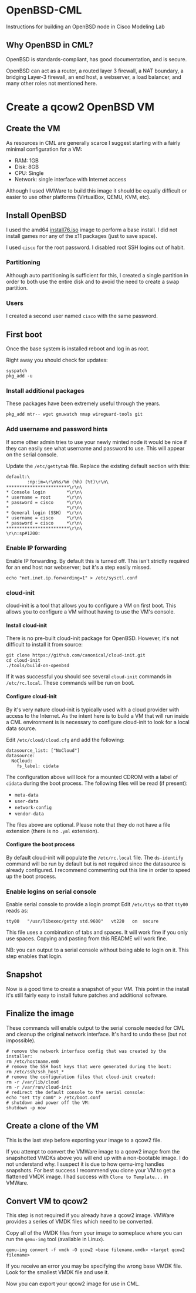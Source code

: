 # OpenBSD-CML
Instructions for building an OpenBSD node in Cisco Modeling Lab

## Why OpenBSD in CML?

OpenBSD is standards-compliant, has good documentation, and is secure.

OpenBSD can act as a router, a routed layer 3 firewall, a NAT boundary, a
bridging Layer-3 firewall, an end host, a webserver, a load balancer, and many
other roles not mentioned here.

# Create a qcow2 OpenBSD VM

## Create the VM
As resources in CML are generally scarce I suggest starting with a fairly
minimal configuration for a VM:

* RAM: 1GB
* Disk: 8GB
* CPU: Single
* Network: single interface with Internet access

Although I used VMWare to build this image it should be equally difficult or
easier to use other platforms (VirtualBox, QEMU, KVM, etc).

## Install OpenBSD

I used the amd64
[install76.iso](https://cdn.openbsd.org/pub/OpenBSD/7.6/amd64/install76.iso)
image to perform a base install.  I did not install games nor any of the x11
packages (just to save space).

I used ```cisco``` for the root password.  I disabled root SSH logins out of
habit.

### Partitioning

Although auto partitioning is sufficient for this, I created a single
partition in order to both use the entire disk and to avoid the need to create
a swap partition.

### Users

I created a second user named ```cisco``` with the same password.

## First boot

Once the base system is installed reboot and log in as root.

Right away you should check for updates:

    syspatch
    pkg_add -u

### Install additional packages

These packages have been extremely useful through the years.

    pkg_add mtr-- wget gnuwatch nmap wireguard-tools git

### Add username and password hints

If some other admin tries to use your newly minted node it would be nice if
they can easily see what username and password to use.  This will appear on
the serial console.

Update the ```/etc/gettytab``` file.  Replace the existing default section with
this:

    default:\
            :np:im=\r\n%s/%m (%h) (%t)\r\n\
    ************************\r\n\
    * Console login        *\r\n\
    * username = root      *\r\n\
    * password = cisco     *\r\n\
    *                      *\r\n\
    * General login (SSH)  *\r\n\
    * username = cisco     *\r\n\
    * password = cisco     *\r\n\
    ************************\r\n\
    \r\n:sp#1200:

### Enable IP forwarding

Enable IP forwarding.  By default this is turned off.  This isn't strictly
required for an end host nor webserver; but it's a step easily missed.

    echo "net.inet.ip.forwarding=1" > /etc/sysctl.conf

### cloud-init

cloud-init is a tool that allows you to configure a VM on first boot.  This
allows you to configure a VM without having to use the VM's console.

#### Install cloud-init

There is no pre-built cloud-init package for OpenBSD.  However, it's not
difficult to install it from source:

    git clone https://github.com/canonical/cloud-init.git
    cd cloud-init
    ./tools/build-on-openbsd

If it was successful you should see several ```cloud-init``` commands
in ```/etc/rc.local```.  These commands will be run on boot.

#### Configure cloud-init

By it's very nature cloud-init is typically used with a cloud provider with
access to the Internet.  As the intent here is to build a VM that will run
inside a CML environment is is necessary to configure cloud-init to look
for a local data source.

Edit ```/etc/cloud/cloud.cfg``` and add the following:

    datasource_list: ["NoCloud"]
    datasource:
      NoCloud:
        fs_label: cidata

The configuration above will look for a mounted CDROM with a label of
```cidata``` during the boot process.  The following files will be read (if
present):

* ```meta-data```
* ```user-data```
* ```network-config```
* ```vendor-data```

The files above are optional.  Please note that they do not have a file
extension (there is no ```.yml``` extension).

#### Configure the boot process

By default cloud-init will populate the ```/etc/rc.local``` file.  The
```ds-identify``` command will be run by default but is not required since
the datasource is already configured.  I recommend commenting out this line
in order to speed up the boot process.

### Enable logins on serial console

Enable serial console to provide a login prompt
Edit ```/etc/ttys``` so that ```tty00``` reads as:

    tty00   "/usr/libexec/getty std.9600"   vt220   on  secure

This file uses a combination of tabs and spaces.  It will work fine if you only
use spaces.  Copying and pasting from this README will work fine.

NB: you can output to a serial console without being able to login on it.  This
step enables that login.

## Snapshot

Now is a good time to create a snapshot of your VM. This point in the install
it's still fairly easy to install future patches and additional software.

## Finalize the image

These commands will enable output to the serial console needed for CML and
cleanup the original network interface.  It's hard to undo these (but not
impossible).

    # remove the network interface config that was created by the installer:
    rm /etc/hostname.em0
    # remove the SSH host keys that were generated during the boot:
    rm /etc/ssh/ssh_host_*
    # remove the configuration files that cloud-init created:
    rm -r /var/lib/cloud
    rm -r /var/run/cloud-init
    # redirect the default console to the serial console:
    echo "set tty com0" > /etc/boot.conf
    # shutdown and power off the VM:
    shutdown -p now

## Create a clone of the VM

This is the last step before exporting your image to a qcow2 file.

If you attempt to convert the VMWare image to a qcow2 image from the
snapshotted VMDKs above you will end up with a non-bootable image.  I do not
understand why.  I suspect it is due to how qemu-img handles snapshots.  For
best success I recommend you clone your VM to get a flattened VMDK image.  I
had success with ```Clone to Template...``` in VMWare.

## Convert VM to qcow2

This step is not required if you already have a qcow2 image.  VMWare provides
a series of VMDK files which need to be converted.

Copy all of the VMDK files from your image to someplace where you can run the
```qemu-img``` tool (available in Linux).

    qemu-img convert -f vmdk -O qcow2 <base filename.vmdk> <target qcow2 filename>

If you receive an error you may be specifying the wrong base VMDK file.  Look
for the smallest VMDK file and use it.

Now you can export your qcow2 image for use in CML.
